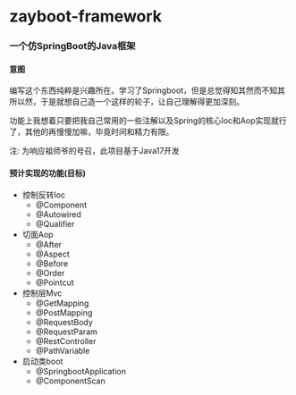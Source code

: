 # zayboot-framework
### 一个仿SpringBoot的Java框架

#### 意图

编写这个东西纯粹是兴趣所在。学习了Springboot，但是总觉得知其然而不知其所以然，于是就想自己造一个这样的轮子，让自己理解得更加深刻。

功能上我想着只要把我自己常用的一些注解以及Spring的核心Ioc和Aop实现就行了，其他的再慢慢加嘛，毕竟时间和精力有限。

注: 为响应祖师爷的号召，此项目基于Java17开发

#### 预计实现的功能(目标)

- 控制反转Ioc
  - @Component
  - @Autowired
  - @Qualifier
- 切面Aop
  - @After
  - @Aspect
  - @Before
  - @Order
  - @Pointcut
- 控制层Mvc
  - @GetMapping
  - @PostMapping
  - @RequestBody
  - @RequestParam
  - @RestController
  - @PathVariable
- 启动类boot
  - @SpringbootApplication
  - @ComponentScan